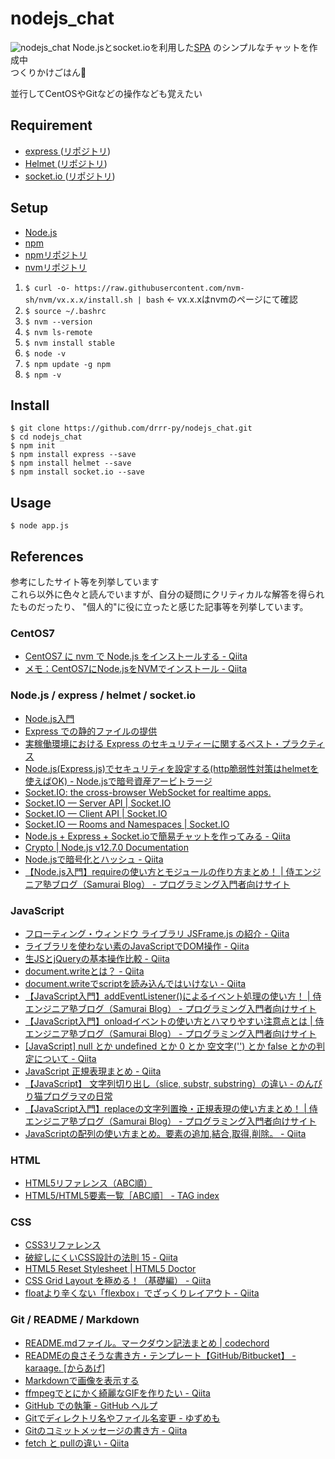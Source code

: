 # nodejs_chat
![nodejs_chat](https://github.com/S-Del/github_imgs/blob/master/nodejs_chat/chat540.gif)
Node.jsとsocket.ioを利用した[SPA](https://digitalidentity.co.jp/blog/creative/about-single-page-application.html)
のシンプルなチャットを作成中  
つくりかけごはん:rice:  
  
並行してCentOSやGitなどの操作なども覚えたい

## Requirement
- [express ](https://expressjs.com/ja/)([リポジトリ](https://github.com/expressjs/expressjs.com))
- [Helmet ](https://helmetjs.github.io/)([リポジトリ](https://github.com/helmetjs/helmet))
- [socket.io ](https://socket.io/)([リポジトリ](https://github.com/socketio/socket.io))

## Setup
- [Node.js](https://nodejs.org/ja/)
- [npm](https://www.npmjs.com/)
- [npmリポジトリ](https://github.com/npm/cli)
- [nvmリポジトリ](https://github.com/nvm-sh/nvm)
1. `$ curl -o- https://raw.githubusercontent.com/nvm-sh/nvm/vx.x.x/install.sh | bash` <- vx.x.xはnvmのページにて確認
2. `$ source ~/.bashrc`
3. `$ nvm --version`
4. `$ nvm ls-remote`
5. `$ nvm install stable`
6. `$ node -v`
7. `$ npm update -g npm`
8. `$ npm -v`

## Install
`$ git clone https://github.com/drrr-py/nodejs_chat.git`  
`$ cd nodejs_chat`  
`$ npm init`  
`$ npm install express --save`  
`$ npm install helmet --save`  
`$ npm install socket.io --save`  

## Usage
`$ node app.js`  

## References
参考にしたサイト等を列挙しています  
これら以外に色々と読んでいますが、自分の疑問にクリティカルな解答を得られたものだったり、
"個人的"に役に立ったと感じた記事等を列挙しています。
### CentOS7
- [CentOS7 に nvm で Node.js をインストールする - Qiita](https://qiita.com/tomy0610/items/6631a04c0e6ea8621b21)
- [メモ：CentOS7にNode.jsをNVMでインストール - Qiita](https://qiita.com/ysti/items/0c79d0d5e998e5861be2)
### Node.js / express / helmet / socket.io
- [Node.js入門](http://www.tohoho-web.com/ex/nodejs.html)
- [Express での静的ファイルの提供](https://expressjs.com/ja/starter/static-files.html)
- [実稼働環境における Express のセキュリティーに関するベスト・プラクティス](https://expressjs.com/ja/advanced/best-practice-security.html)
- [Node.js(Express.js)でセキュリティを設定する(http脆弱性対策はhelmetを使えばOK) - Node.jsで暗号資産アービトラージ](https://www.kennejs.com/entry/2019/01/12/002142)
- [Socket.IO: the cross-browser WebSocket for realtime apps.](https://jxck.github.io/socket.io/)
- [Socket.IO  —  Server API | Socket.IO](https://socket.io/docs/server-api/)
- [Socket.IO  —  Client API | Socket.IO](https://socket.io/docs/client-api/)
- [Socket.IO  —  Rooms and Namespaces | Socket.IO](https://socket.io/docs/rooms-and-namespaces/)
- [Node.js + Express + Socket.ioで簡易チャットを作ってみる - Qiita](https://qiita.com/riku-shiru/items/ffba3448f3aff152b6c1)
- [Crypto | Node.js v12.7.0 Documentation](https://nodejs.org/api/crypto.html)
- [Node.jsで暗号化とハッシュ - Qiita](https://qiita.com/_daisuke/items/990513e89ca169e9c4ad)
- [【Node.js入門】requireの使い方とモジュールの作り方まとめ！ | 侍エンジニア塾ブログ（Samurai Blog） - プログラミング入門者向けサイト](https://www.sejuku.net/blog/77966)
### JavaScript
- [フローティング・ウィンドウ ライブラリ JSFrame.js の紹介 - Qiita](https://qiita.com/riversun/items/1adffa5674bc5123b16d)
- [ライブラリを使わない素のJavaScriptでDOM操作 - Qiita](https://qiita.com/kouh/items/dfc14d25ccb4e50afe89)
- [生JSとjQueryの基本操作比較 - Qiita](https://qiita.com/shshimamo/items/ba3a57a81d9780030969)
- [document.writeとは？ - Qiita](https://qiita.com/a12345/items/0f9f7df07d0d2cb4f668)
- [document.writeでscriptを読み込んではいけない - Qiita](https://qiita.com/aya_taka/items/1255909b3db622272cee)
- [【JavaScript入門】addEventListener()によるイベント処理の使い方！ | 侍エンジニア塾ブログ（Samurai Blog） - プログラミング入門者向けサイト](https://www.sejuku.net/blog/57625)
- [【JavaScript入門】onloadイベントの使い方とハマりやすい注意点とは | 侍エンジニア塾ブログ（Samurai Blog） - プログラミング入門者向けサイト](https://www.sejuku.net/blog/19754)
- [\[JavaScript\] null とか undefined とか 0 とか 空文字('') とか false とかの判定について - Qiita](https://qiita.com/phi/items/723aa59851b0716a87e3)
- [JavaScript 正規表現まとめ - Qiita](https://qiita.com/iLLviA/items/b6bf680cd2408edd050f)
- [【JavaScript】 文字列切り出し（slice, substr, substring）の違い - のんびり猫プログラマの日常](http://catprogram.hatenablog.com/entry/2013/05/13/231457)
- [【JavaScript入門】replaceの文字列置換・正規表現の使い方まとめ！ | 侍エンジニア塾ブログ（Samurai Blog） - プログラミング入門者向けサイト](https://www.sejuku.net/blog/21107)
- [JavaScriptの配列の使い方まとめ。要素の追加,結合,取得,削除。 - Qiita](https://qiita.com/takeharu/items/d75f96f81ff83680013f)
### HTML
- [HTML5リファレンス（ABC順）](http://www.htmq.com/html5/indexa.shtml)
- [HTML5/HTML5要素一覧［ABC順］ - TAG index](https://www.tagindex.com/html5/elements/abc.html)
### CSS
- [CSS3リファレンス](http://www.htmq.com/css3/)
- [破綻しにくいCSS設計の法則 15 - Qiita](https://qiita.com/BYODKM/items/b8f545453f656270212a)
- [HTML5 Reset Stylesheet | HTML5 Doctor](http://html5doctor.com/html-5-reset-stylesheet/)
- [CSS Grid Layout を極める！（基礎編） - Qiita](https://qiita.com/kura07/items/e633b35e33e43240d363)
- [floatより辛くない「flexbox」でざっくりレイアウト - Qiita](https://qiita.com/hashrock/items/939684b9207dbab1d59e)
### Git / README / Markdown
- [README.mdファイル。マークダウン記法まとめ | codechord](https://codechord.com/2012/01/readme-markdown/)
- [READMEの良さそうな書き方・テンプレート【GitHub/Bitbucket】 - karaage. \[からあげ\]](https://karaage.hatenadiary.jp/entry/2018/01/19/073000)
- [Markdownで画像を表示する](https://gist.github.com/Tatzyr/3847141)
- [ffmpegでとにかく綺麗なGIFを作りたい - Qiita](https://qiita.com/yusuga/items/ba7b5c2cac3f2928f040)
- [GitHub での執筆 - GitHub ヘルプ](https://help.github.com/ja/categories/writing-on-github)
- [Gitでディレクトリ名やファイル名変更 - ゆずめも](https://yuzu441.hateblo.jp/entry/2013/12/27/151233)
- [Gitのコミットメッセージの書き方 - Qiita](https://qiita.com/itosho/items/9565c6ad2ffc24c09364)
- [fetch と pullの違い - Qiita](https://qiita.com/ota42y/items/e082d64f3f8b424e9b7d)
